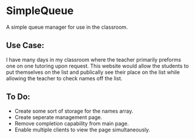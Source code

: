 # SimpleQueue
A simple queue manager for use in the classroom.

## Use Case:
I have many days in my classroom where the teacher primarily preforms one on one tutoring upon request.  This website would allow the students to put themselves on the list and publically see their place on the list while allowing the teacher to check names off the list.

## To Do:
- Create some sort of storage for the names array.
- Create seperate management page.
- Remove completion capability from main page.
- Enable multiple clients to view the page simultaneously.
